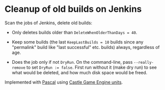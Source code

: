 # Cleanup of old builds on Jenkins

Scan the jobs of Jenkins, delete old builds:

- Only deletes builds older than `DeleteWhenOlderThanDays = 40`.

- Keep some builds (the last `KeepLastBuilds = 10` builds since any "permalink" build like "last successful" etc. builds) always, regardless of age.

- Does the job only if not `DryRun`. On the command-line, pass `--really-remove` to set `DryRun := false`. First run without it (make dry run) to see what would be deleted, and how much disk space would be freed.

Implemented with [Pascal](https://castle-engine.io/why_pascal) using [Castle Game Engine units](https://castle-engine.io/).
